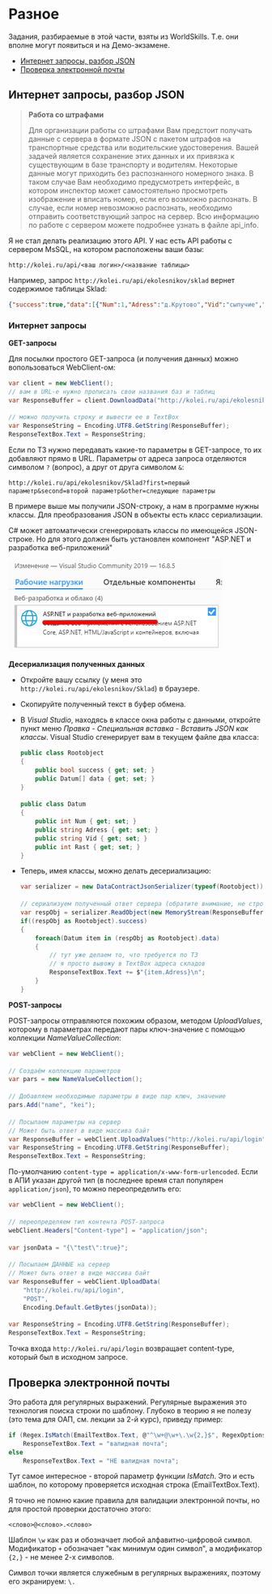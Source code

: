 # Разное

Задания, разбираемые в этой части, взяты из WorldSkills. Т.е. они вполне могут появиться и на Демо-экзамене.

- [Интернет запросы, разбор JSON](#Интернет-запросы-разбор-JSON)
- [Проверка электронной почты](#Проверка-электронной-почты)

## Интернет запросы, разбор JSON

>**Работа со штрафами**
>
>Для организации работы со штрафами Вам предстоит получать данные с сервера в формате JSON с пакетом штрафов на транспортные средства или водительские удостоверения. Вашей задачей является сохранение этих данных и их привязка к  существующим в базе транспорту и водителям. Некоторые данные могут приходить без распознанного номерного знака. В таком случае Вам необходимо предусмотреть интерфейс, в котором инспектор может самостоятельно просмотреть изображение и вписать номер, если его возможно распознать. В случае, если номер невозможно распознать, необходимо отправить соответствующий запрос на сервер. 
Всю информацию по работе с сервером можете подробнее узнать в файле api_info.

Я не стал делать реализацию этого API. У нас есть API работы с сервером MsSQL, на котором расположены ваши базы:

```http
http://kolei.ru/api/<ваш логин>/<название таблицы>
```

Например, запрос `http://kolei.ru/api/ekolesnikov/sklad` вернет содержимое таблицы Sklad:

```json
{"success":true,"data":[{"Num":1,"Adress":"д.Крутово","Vid":"сыпучие","Rast":5},{"Num":2,"Adress":"пос.Веканово ","Vid":"отделочные","Rast":10},{"Num":3,"Adress":"пос.Заскочиха","Vid":"отделочные","Rast":15},{"Num":4,"Adress":"д.Орлово","Vid":"отделочные","Rast":8},{"Num":5,"Adress":"д.Комарова","Vid":"кирпич","Rast":12}]}
```

### Интернет запросы

**GET-запросы**

Для посылки простого GET-запроса (и получения данных) можно вопользоваться WebClient-ом:

```cs
var client = new WebClient();
// вам в URL-е нужно прописать свои названия баз и таблиц
var ResponseBuffer = client.DownloadData("http://kolei.ru/api/ekolesnikov/Sklad");

// можно получить строку и вывести ее в TextBox
var ResponseString = Encoding.UTF8.GetString(ResponseBuffer);
ResponseTextBox.Text = ResponseString;
```

Если по ТЗ нужно передавать какие-то параметры в GET-запросе, то их добавляют прямо в URL. Параметры от адреса запроса отделяются символом `?` (вопрос), а друг от друга символом `&`:

```http
http://kolei.ru/api/ekolesnikov/Sklad?first=первый параметр&second=второй параметр&other=следующие параметры
```

В примере выше мы получили JSON-строку, а нам в программе нужны классы. Для преобразования JSON в объекты есть класс сериализации.

C# может автоматически сгенерировать классы по имеющейся JSON-строке. Но для этого должен быть установлен компонент "ASP.NET и разработка веб-приложений"

![](../img/demo70.png)

**Десериализация полученных данных**

* Откройте вашу ссылку (у меня это `http://kolei.ru/api/ekolesnikov/Sklad`) в браузере. 
* Скопируйте полученный текст в буфер обмена.
* В *Visual Studio*, находясь в классе окна работы с данными, откройте пункт меню *Правка - Специальная вставка - Вставить JSON как классы*. Visual Studio сгенерирует вам в текущем файле два класса:

    ```cs
    public class Rootobject
    {
        public bool success { get; set; }
        public Datum[] data { get; set; }
    }

    public class Datum
    {
        public int Num { get; set; }
        public string Adress { get; set; }
        public string Vid { get; set; }
        public int Rast { get; set; }
    }
    ```
* Теперь, имея классы, можно делать десериализацию:

    ```cs
    var serializer = new DataContractJsonSerializer(typeof(Rootobject));

    // сериализуем полученный ответ сервера (обратите внимание, не строку, а буфер)
    var respObj = serializer.ReadObject(new MemoryStream(ResponseBuffer));
    if((respObj as Rootobject).success)
    {
        foreach(Datum item in (respObj as Rootobject).data)
        {
            // тут уже делаем то, что требуется по ТЗ
            // я просто вывожу в TextBox адреса складов
            ResponseTextBox.Text += $"{item.Adress}\n";
        }
    }
    ```

**POST-запросы**

POST-запросы отправляются похожим образом, методом *UploadValues*, которому в параметрах передают пары ключ-значение с помощью коллекции *NameValueCollection*:

```cs
var webClient = new WebClient();

// Создаём коллекцию параметров
var pars = new NameValueCollection();

// Добавляем необходимые параметры в виде пар ключ, значение
pars.Add("name", "kei");

// Посылаем параметры на сервер
// Может быть ответ в виде массива байт
var ResponseBuffer = webClient.UploadValues("http://kolei.ru/api/login", pars);
var ResponseString = Encoding.UTF8.GetString(ResponseBuffer);
ResponseTextBox.Text = ResponseString;
```

По-умолчанию `content-type = application/x-www-form-urlencoded`. Если в АПИ указан другой тип (в последнее время стал популярен `application/json`), то можно переопределить его:

```cs
var webClient = new WebClient();

// переопределяем тип контента POST-запроса
webClient.Headers["Content-type"] = "application/json";

var jsonData = "{\"test\":true}";

// Посылаем ДАННЫЕ на сервер
// Может быть ответ в виде массива байт
var ResponseBuffer = webClient.UploadData(
    "http://kolei.ru/api/login", 
    "POST", 
    Encoding.Default.GetBytes(jsonData));

var ResponseString = Encoding.UTF8.GetString(ResponseBuffer);
ResponseTextBox.Text = ResponseString;
```

Точка входа `http://kolei.ru/api/login` возвращает content-type, который был в исходном запросе.

## Проверка электронной почты

Это работа для регулярных выражений. Регулярные выражения это технология поиска строки по шаблону. Глубоко в теорию я не полезу (это тема для ОАП, см. лекции за 2-й курс), приведу пример:

```cs
if (Regex.IsMatch(EmailTextBox.Text, @"^\w+@\w+\.\w{2,}$", RegexOptions.IgnoreCase))
    ResponseTextBox.Text = "валидная почта";
else
    ResponseTextBox.Text = "НЕ валидная почта";
```

Тут самое интересное - второй параметр функции *IsMatch*. Это и есть шаблон, по которому проверяется исходная строка (EmailTextBox.Text).

Я точно не помню какие правила для валидации электронной почты, но для простой проверки достаточно этого:

```
<слово>@<слово>.<слово>
```

Шаблон `\w` как раз и обозначает любой алфавитно-цифровой символ. Модификатор `+` обозначает "как минимум один символ", а модификатор `{2,}` - не менее 2-х символов.

Символ точки является служебным в регулярных выражениях, поэтому его экранируем: `\.` 